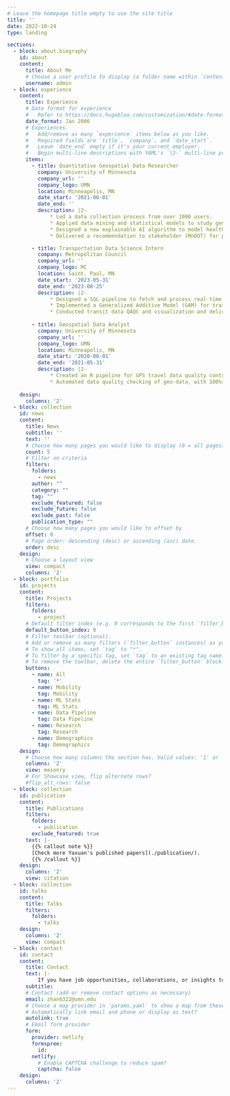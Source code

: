 ```yaml
---
# Leave the homepage title empty to use the site title
title: ''
date: 2022-10-24
type: landing

sections:
  - block: about.biography
    id: about
    content:
      title: About Me
      # Choose a user profile to display (a folder name within `content/authors/`)
      username: admin
  - block: experience
    content:
      title: Experience
      # Date format for experience
      #   Refer to https://docs.hugoblox.com/customization/#date-format
      date_format: Jan 2006
      # Experiences.
      #   Add/remove as many `experience` items below as you like.
      #   Required fields are `title`, `company`, and `date_start`.
      #   Leave `date_end` empty if it's your current employer.
      #   Begin multi-line descriptions with YAML's `|2-` multi-line prefix.
      items:
        - title: Quantitative Geospatial Data Researcher
          company: University of Minnesota
          company_url: ''
          company_logo: UMN
          location: Minneapolis, MN
          date_start: '2021-06-01'
          date_end: ''
          description: |2-
              * Led a data collection process from over 1000 users.
              * Applied data mining and statistical models to study gender mobility discrepancies.
              * Designed a new explainable AI algorithm to model health disparities in mobility.
              * Delivered a recommendation to stakeholder (MnDOT) for policy-making decisions.

        - title: Transportation Data Science Intern
          company: Metropolitan Council
          company_url: ''
          company_logo: MC
          location: Saint. Paul, MN
          date_start: '2023-05-31'
          date_end: '2023-08-25'
          description: |2-
              * Designed a SQL pipeline to fetch and process real-time traffic data into an interactive web map dashboard.
              * Implemented a Generalized Additive Model (GAM) for traffic volume forecasting.
              * Conducted transit data QAQC and visualization and delivered insights to stakeholders.
        
        - title: Geospatial Data Analyst
          company: University of Minnesota
          company_url: ''
          company_logo: UMN
          location: Minneapolis, MN
          date_start: '2020-06-01'
          date_end: '2021-05-31'
          description: |2-
              * Created an R pipeline for GPS travel data quality control and trend pattern analysis.
              * Automated data quality checking of geo-data, with 100%+ efficiency improvement.
 
    design:
      columns: '2'
  - block: collection
    id: news
    content:
      title: News
      subtitle: ''
      text: ''
      # Choose how many pages you would like to display (0 = all pages)
      count: 5
      # Filter on criteria
      filters:
        folders:
          - news
        author: ""
        category: ""
        tag: ""
        exclude_featured: false
        exclude_future: false
        exclude_past: false
        publication_type: ""
      # Choose how many pages you would like to offset by
      offset: 0
      # Page order: descending (desc) or ascending (asc) date.
      order: desc
    design:
      # Choose a layout view
      view: compact
      columns: '2'
  - block: portfolio
    id: projects
    content:
      title: Projects
      filters:
        folders:
          - project
      # Default filter index (e.g. 0 corresponds to the first `filter_button` instance below).
      default_button_index: 0
      # Filter toolbar (optional).
      # Add or remove as many filters (`filter_button` instances) as you like.
      # To show all items, set `tag` to "*".
      # To filter by a specific tag, set `tag` to an existing tag name.
      # To remove the toolbar, delete the entire `filter_button` block.
      buttons:
        - name: All
          tag: '*'
        - name: Mobility
          tag: Mobility
        - name: ML Stats 
          tag: ML Stats
        - name: Data Pipeline
          tag: Data Pipeline
        - name: Research
          tag: Research
        - name: Demographics
          tag: Demographics
    design:
      # Choose how many columns the section has. Valid values: '1' or '2'.
      columns: '2'
      view: masonry
      # For Showcase view, flip alternate rows?
      #flip_alt_rows: false
  - block: collection
    id: publication
    content:
      title: Publications
      filters:
        folders:
          - publication
        exclude_featured: true
      text: |-
        {{% callout note %}}
        [Check more Yaxuan's published papers](./publication/).
        {{% /callout %}}
    design:
      columns: '2'
      view: citation
  - block: collection
    id: talks
    content:
      title: Talks
      filters:
        folders:
          - talks
    design:
      columns: '2'
      view: compact
  - block: contact
    id: contact
    content:
      title: Contact
      text: |-
          If you have job opportunities, collaborations, or insights to share, please don't hesitate to connect.
      subtitle:
      # Contact (add or remove contact options as necessary)
      email: zhan6322@umn.edu
      # Choose a map provider in `params.yaml` to show a map from these coordinates
      # Automatically link email and phone or display as text?
      autolink: true
      # Email form provider
      form:
        provider: netlify
        formspree:
          id:
        netlify:
          # Enable CAPTCHA challenge to reduce spam?
          captcha: false
    design:
      columns: '2'
---
```

